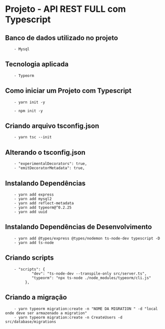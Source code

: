 # Projeto - API REST FULL com Typescript 

## Banco de dados utilizado no projeto

        - Mysql

## Tecnologia aplicada 

        - Typeorm

## Como iniciar um Projeto com Typescript

        - yarn init -y 
        
        - npm init -y

## Criando arquivo tsconfig.json

        - yarn tsc --init

## Alterando o tsconfig.json

        - "experimentalDecorators": true,
        - "emitDecoratorMetadata": true,    

## Instalando Dependências

        - yarn add express 
        - yarn add mysql2
        - yarn add reflect-metadata
        - yarn add typeorm@^0.2.25
        - yarn add uuid

## Instalando Dependências de Desenvolvimento

        - yarn add @types/express @types/nodemon ts-node-dev typescript -D
        - yarn add ts-node

## Criando scripts 

        - "scripts": {
                "dev": "ts-node-dev --transpile-only src/server.ts",
                "typeorm": "npx ts-node ./node_modules/typeorm/cli.js"
             },

## Criando a migração

        - yarn typeorm migration:create -n "NOME DA MIGRATION " -d "local onde deve ser armazenado a migration"
        - yarn typeorm migration:create -n CreateUsers -d src/database/migrations  